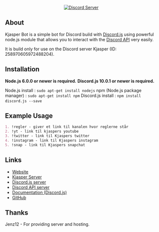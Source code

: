 <div align="center">
  <p>
    <a href="https://discord.gg/8rjkR"><img src="https://discordapp.com/api/guilds/258970605972488204/embed.png" alt="Discord Server" /></a>
  </p>
</div>

## About
Kjasper Bot is a simple bot for Discord build with [Discord.js](https://discord.js.org/#/) using powerful node.js module that allows you to interact with the [Discord API](https://discordapp.com/developers/docs/intro) very easily.

It is build only for use on the Discord server Kjasper (ID: 258970605972488204).

## Installation

**Node.js 6.0.0 or newer is required.**
**Discord.js 10.0.1 or newer is required.**

Node.js install : `sudo apt-get install nodejs`
npm (Node.js package manager) : `sudo apt-get install npm`
Discord.js install : `npm install discord.js --save`  

## Example Usage
```Markdown
1. !regler - giver et link til kanalen hvor reglerne står
2. !yt - link til kjaspers youtube
3. !twitter - link til Kjaspers twitter
4. !instagram - link til Kjaspers instagram
5. !snap - link til Kjaspers snapchat
```

## Links
* [Website](https://bot.kjasper.dk/)
* [Kjasper Server](https://discord.gg/8rjkR)
* [Discord.js server](https://discord.gg/bRCvFy9)
* [Discord API server](https://discord.gg/rV4BwdK)
* [Documentation (Discord.js)](http://discord.js.org/#!/docs)
* [GitHub](https://github.com/donsidro/Kjasper-Bot)

## Thanks

Jenz12 - For providing server and hosting.
